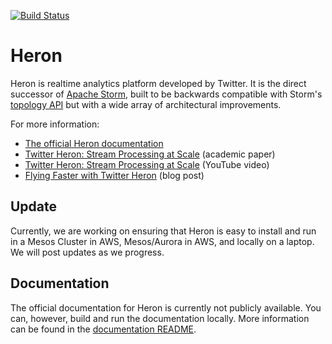 [![Build Status](https://travis-ci.com/twitter/heron.svg?token=woUsyvMQCWdrt9jhGR7x&branch=master)](https://travis-ci.com/twitter/heron)

# Heron

Heron is realtime analytics platform developed by Twitter. It is the direct
successor of [Apache Storm](http://storm.apache.org), built to be backwards
compatible with Storm's [topology API](http://storm.apache.org/tutorial.html)
but with a wide array of architectural improvements.

For more information:

* [The official Heron documentation](#Documentation)
* [Twitter Heron: Stream Processing at
  Scale](http://dl.acm.org/citation.cfm?id=2742788) (academic paper)
* [Twitter Heron: Stream Processing at
  Scale](https://www.youtube.com/watch?v=pUaFOuGgmco) (YouTube video)
* [Flying Faster with Twitter
  Heron](https://blog.twitter.com/2015/flying-faster-with-twitter-heron) (blog
  post)

## Update

Currently, we are working on ensuring that Heron is easy to install and run in a
Mesos Cluster in AWS, Mesos/Aurora in AWS, and locally on a laptop. We will post
updates as we progress.

## Documentation

The official documentation for Heron is currently not publicly available. You
can, however, build and run the documentation locally. More information can be
found in the [documentation
README](https://github.com/twitter/heron/blob/master/website/README.md).
